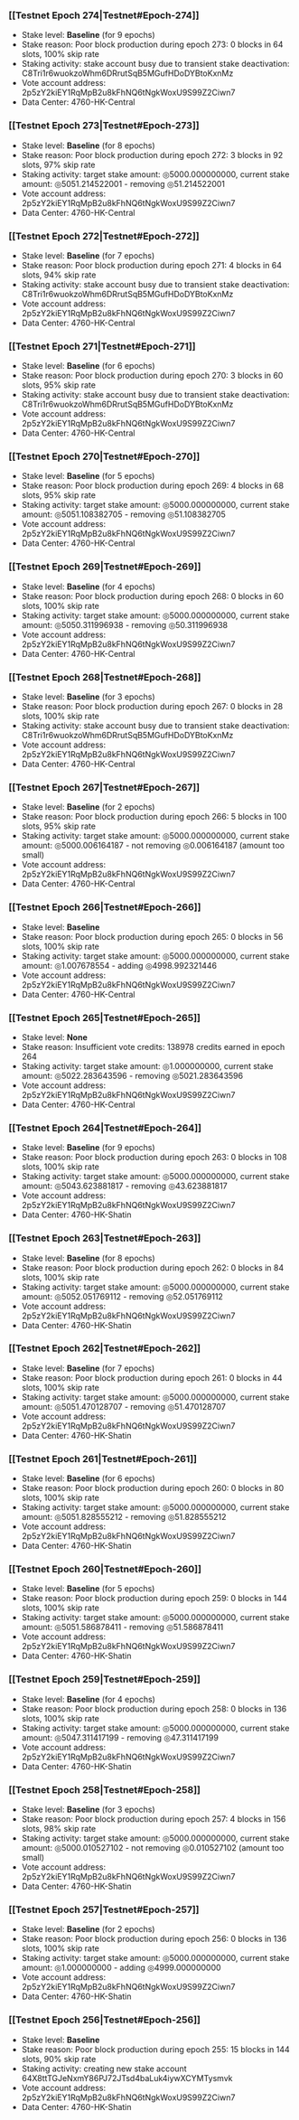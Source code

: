 ### [[Testnet Epoch 274|Testnet#Epoch-274]]
* Stake level: **Baseline** (for 9 epochs)
* Stake reason: Poor block production during epoch 273: 0 blocks in 64 slots, 100% skip rate
* Staking activity: stake account busy due to transient stake deactivation: C8Tri1r6wuokzoWhm6DRrutSqB5MGufHDoDYBtoKxnMz
* Vote account address: 2p5zY2kiEY1RqMpB2u8kFhNQ6tNgkWoxU9S99Z2Ciwn7
* Data Center: 4760-HK-Central
### [[Testnet Epoch 273|Testnet#Epoch-273]]
* Stake level: **Baseline** (for 8 epochs)
* Stake reason: Poor block production during epoch 272: 3 blocks in 92 slots, 97% skip rate
* Staking activity: target stake amount: ◎5000.000000000, current stake amount: ◎5051.214522001 - removing ◎51.214522001
* Vote account address: 2p5zY2kiEY1RqMpB2u8kFhNQ6tNgkWoxU9S99Z2Ciwn7
* Data Center: 4760-HK-Central
### [[Testnet Epoch 272|Testnet#Epoch-272]]
* Stake level: **Baseline** (for 7 epochs)
* Stake reason: Poor block production during epoch 271: 4 blocks in 64 slots, 94% skip rate
* Staking activity: stake account busy due to transient stake deactivation: C8Tri1r6wuokzoWhm6DRrutSqB5MGufHDoDYBtoKxnMz
* Vote account address: 2p5zY2kiEY1RqMpB2u8kFhNQ6tNgkWoxU9S99Z2Ciwn7
* Data Center: 4760-HK-Central
### [[Testnet Epoch 271|Testnet#Epoch-271]]
* Stake level: **Baseline** (for 6 epochs)
* Stake reason: Poor block production during epoch 270: 3 blocks in 60 slots, 95% skip rate
* Staking activity: stake account busy due to transient stake deactivation: C8Tri1r6wuokzoWhm6DRrutSqB5MGufHDoDYBtoKxnMz
* Vote account address: 2p5zY2kiEY1RqMpB2u8kFhNQ6tNgkWoxU9S99Z2Ciwn7
* Data Center: 4760-HK-Central
### [[Testnet Epoch 270|Testnet#Epoch-270]]
* Stake level: **Baseline** (for 5 epochs)
* Stake reason: Poor block production during epoch 269: 4 blocks in 68 slots, 95% skip rate
* Staking activity: target stake amount: ◎5000.000000000, current stake amount: ◎5051.108382705 - removing ◎51.108382705
* Vote account address: 2p5zY2kiEY1RqMpB2u8kFhNQ6tNgkWoxU9S99Z2Ciwn7
* Data Center: 4760-HK-Central
### [[Testnet Epoch 269|Testnet#Epoch-269]]
* Stake level: **Baseline** (for 4 epochs)
* Stake reason: Poor block production during epoch 268: 0 blocks in 60 slots, 100% skip rate
* Staking activity: target stake amount: ◎5000.000000000, current stake amount: ◎5050.311996938 - removing ◎50.311996938
* Vote account address: 2p5zY2kiEY1RqMpB2u8kFhNQ6tNgkWoxU9S99Z2Ciwn7
* Data Center: 4760-HK-Central
### [[Testnet Epoch 268|Testnet#Epoch-268]]
* Stake level: **Baseline** (for 3 epochs)
* Stake reason: Poor block production during epoch 267: 0 blocks in 28 slots, 100% skip rate
* Staking activity: stake account busy due to transient stake deactivation: C8Tri1r6wuokzoWhm6DRrutSqB5MGufHDoDYBtoKxnMz
* Vote account address: 2p5zY2kiEY1RqMpB2u8kFhNQ6tNgkWoxU9S99Z2Ciwn7
* Data Center: 4760-HK-Central
### [[Testnet Epoch 267|Testnet#Epoch-267]]
* Stake level: **Baseline** (for 2 epochs)
* Stake reason: Poor block production during epoch 266: 5 blocks in 100 slots, 95% skip rate
* Staking activity: target stake amount: ◎5000.000000000, current stake amount: ◎5000.006164187 - not removing ◎0.006164187 (amount too small)
* Vote account address: 2p5zY2kiEY1RqMpB2u8kFhNQ6tNgkWoxU9S99Z2Ciwn7
* Data Center: 4760-HK-Central
### [[Testnet Epoch 266|Testnet#Epoch-266]]
* Stake level: **Baseline**
* Stake reason: Poor block production during epoch 265: 0 blocks in 56 slots, 100% skip rate
* Staking activity: target stake amount: ◎5000.000000000, current stake amount: ◎1.007678554 - adding ◎4998.992321446
* Vote account address: 2p5zY2kiEY1RqMpB2u8kFhNQ6tNgkWoxU9S99Z2Ciwn7
* Data Center: 4760-HK-Central
### [[Testnet Epoch 265|Testnet#Epoch-265]]
* Stake level: **None**
* Stake reason: Insufficient vote credits: 138978 credits earned in epoch 264
* Staking activity: target stake amount: ◎1.000000000, current stake amount: ◎5022.283643596 - removing ◎5021.283643596
* Vote account address: 2p5zY2kiEY1RqMpB2u8kFhNQ6tNgkWoxU9S99Z2Ciwn7
* Data Center: 4760-HK-Central
### [[Testnet Epoch 264|Testnet#Epoch-264]]
* Stake level: **Baseline** (for 9 epochs)
* Stake reason: Poor block production during epoch 263: 0 blocks in 108 slots, 100% skip rate
* Staking activity: target stake amount: ◎5000.000000000, current stake amount: ◎5043.623881817 - removing ◎43.623881817
* Vote account address: 2p5zY2kiEY1RqMpB2u8kFhNQ6tNgkWoxU9S99Z2Ciwn7
* Data Center: 4760-HK-Shatin
### [[Testnet Epoch 263|Testnet#Epoch-263]]
* Stake level: **Baseline** (for 8 epochs)
* Stake reason: Poor block production during epoch 262: 0 blocks in 84 slots, 100% skip rate
* Staking activity: target stake amount: ◎5000.000000000, current stake amount: ◎5052.051769112 - removing ◎52.051769112
* Vote account address: 2p5zY2kiEY1RqMpB2u8kFhNQ6tNgkWoxU9S99Z2Ciwn7
* Data Center: 4760-HK-Shatin
### [[Testnet Epoch 262|Testnet#Epoch-262]]
* Stake level: **Baseline** (for 7 epochs)
* Stake reason: Poor block production during epoch 261: 0 blocks in 44 slots, 100% skip rate
* Staking activity: target stake amount: ◎5000.000000000, current stake amount: ◎5051.470128707 - removing ◎51.470128707
* Vote account address: 2p5zY2kiEY1RqMpB2u8kFhNQ6tNgkWoxU9S99Z2Ciwn7
* Data Center: 4760-HK-Shatin
### [[Testnet Epoch 261|Testnet#Epoch-261]]
* Stake level: **Baseline** (for 6 epochs)
* Stake reason: Poor block production during epoch 260: 0 blocks in 80 slots, 100% skip rate
* Staking activity: target stake amount: ◎5000.000000000, current stake amount: ◎5051.828555212 - removing ◎51.828555212
* Vote account address: 2p5zY2kiEY1RqMpB2u8kFhNQ6tNgkWoxU9S99Z2Ciwn7
* Data Center: 4760-HK-Shatin
### [[Testnet Epoch 260|Testnet#Epoch-260]]
* Stake level: **Baseline** (for 5 epochs)
* Stake reason: Poor block production during epoch 259: 0 blocks in 144 slots, 100% skip rate
* Staking activity: target stake amount: ◎5000.000000000, current stake amount: ◎5051.586878411 - removing ◎51.586878411
* Vote account address: 2p5zY2kiEY1RqMpB2u8kFhNQ6tNgkWoxU9S99Z2Ciwn7
* Data Center: 4760-HK-Shatin
### [[Testnet Epoch 259|Testnet#Epoch-259]]
* Stake level: **Baseline** (for 4 epochs)
* Stake reason: Poor block production during epoch 258: 0 blocks in 136 slots, 100% skip rate
* Staking activity: target stake amount: ◎5000.000000000, current stake amount: ◎5047.311417199 - removing ◎47.311417199
* Vote account address: 2p5zY2kiEY1RqMpB2u8kFhNQ6tNgkWoxU9S99Z2Ciwn7
* Data Center: 4760-HK-Shatin
### [[Testnet Epoch 258|Testnet#Epoch-258]]
* Stake level: **Baseline** (for 3 epochs)
* Stake reason: Poor block production during epoch 257: 4 blocks in 156 slots, 98% skip rate
* Staking activity: target stake amount: ◎5000.000000000, current stake amount: ◎5000.010527102 - not removing ◎0.010527102 (amount too small)
* Vote account address: 2p5zY2kiEY1RqMpB2u8kFhNQ6tNgkWoxU9S99Z2Ciwn7
* Data Center: 4760-HK-Shatin
### [[Testnet Epoch 257|Testnet#Epoch-257]]
* Stake level: **Baseline** (for 2 epochs)
* Stake reason: Poor block production during epoch 256: 0 blocks in 136 slots, 100% skip rate
* Staking activity: target stake amount: ◎5000.000000000, current stake amount: ◎1.000000000 - adding ◎4999.000000000
* Vote account address: 2p5zY2kiEY1RqMpB2u8kFhNQ6tNgkWoxU9S99Z2Ciwn7
* Data Center: 4760-HK-Shatin
### [[Testnet Epoch 256|Testnet#Epoch-256]]
* Stake level: **Baseline**
* Stake reason: Poor block production during epoch 255: 15 blocks in 144 slots, 90% skip rate
* Staking activity: creating new stake account 64X8ttTGJeNxmY86PJ72JTsd4baLuk4iywXCYMTysmvk
* Vote account address: 2p5zY2kiEY1RqMpB2u8kFhNQ6tNgkWoxU9S99Z2Ciwn7
* Data Center: 4760-HK-Shatin